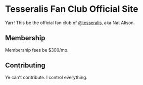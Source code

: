 # Tesseralis Fan Club Official Site

Yarr! This be the official fan club of [@tesseralis](https://tessera.li), aka Nat Alison.

## Membership

Membership fees be $300/mo.

## Contributing

Ye can't contribute. I control everything.

